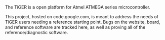 The TiGER is a open platform for Atmel ATMEGA series microcontroller.

This project, hosted on code.google.com, is meant to address the needs of TiGER users needing a reference starting point. Bugs on the website, board, and reference software are tracked here, as well as proving all of the reference/diagnostic software.